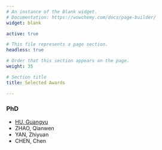 ```yaml
---
# An instance of the Blank widget.
# Documentation: https://wowchemy.com/docs/page-builder/
widget: blank

active: true

# This file represents a page section.
headless: true

# Order that this section appears on the page.
weight: 35

# Section title
title: Selected Awards

---
```


### PhD

* [HU, Guangyu](https://guangyuhu.me/)
* ZHAO, Qianwen
* YAN, Zhiyuan
* CHEN, Chen

<!--- ### RA * FANG, Wenji --->